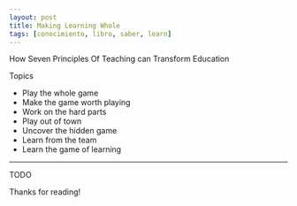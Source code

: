 ```yaml
---
layout: post
title: Making Learning Whole
tags: [conocimiento, libro, saber, learn]
---
```


<!--Resumen-->
How Seven Principles Of Teaching can Transform Education

Topics 

- Play the whole game
- Make the game worth playing
- Work on the hard parts
- Play out of town
- Uncover the hidden game
- Learn from the team
- Learn the game of learning

---

<!--more-->
TODO
  
Thanks for reading!
